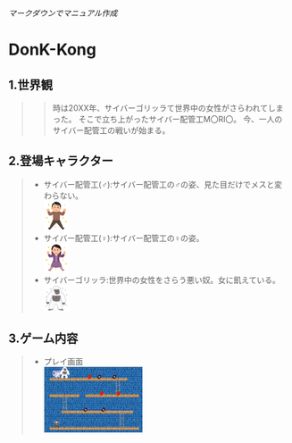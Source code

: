 *マークダウンでマニュアル作成*
# DonK-Kong

## 1.世界観
>> 時は20XX年、サイバーゴリッラて世界中の女性がさらわれてしまった。
>> そこで立ち上がったサイバー配管工M〇RI〇。
>> 今、一人のサイバー配管工の戦いが始まる。

## 2.登場キャラクター
  > - サイバー配管工(♂):サイバー配管工の♂の姿、見た目だけでメスと変わらない。  
      <img src="sybermario_male.png" width="10%">
  > - サイバー配管工(♀):サイバー配管工の♀の姿。  
      <img src="sybermario_female.png" width="10%">
  > - サイバーゴリッラ:世界中の女性をさらう悪い奴。女に飢えている。  
      <img src="gorilla.png" width="10%">  
## 3.ゲーム内容
  > - プレイ画面  
      <img src="game_display.png" width="40%">
